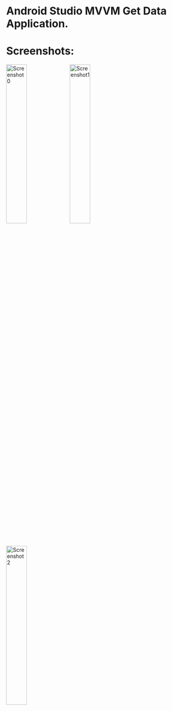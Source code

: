 # Android Studio MVVM Get Data Application.

# Screenshots:
<img width="33%" alt="Screenshot0" src="https://github.com/user-attachments/assets/19be8f33-e575-4b2b-98da-acf4eae64118" />
<img width="33%" alt="Screenshot1" src="https://github.com/user-attachments/assets/606bed78-ae89-426f-98d8-c81a3f49fadb" />
<img width="33%" alt="Screenshot2" src="https://github.com/user-attachments/assets/cfa9a61c-5e1b-45a4-939a-a1eeab6f1610" />

# 

